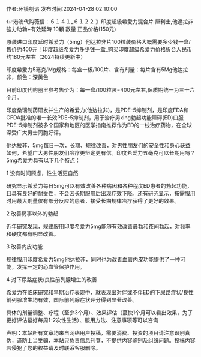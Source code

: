 <p>作者:环镜刳谄 发布时间:2024-04-28 02:10:00</p>
<p>《✅港澳代购薇信：６１４１_６１２２ 》印度超級希愛力混合片 犀利士,他達拉非 強力助勃+有效延時 10顆 數量 正品价格(150元) </p>
									<p>原装进口印度延时希爱力（5mg）他达拉非片100粒装价格大概需要多少钱一盒/售价约400元！印度超级希爱力多少钱一盒_购买印度超级希爱力价格折合人民币约180元左右（2024持续更新中）</p><p></p><p></p><p>印度希爱力5毫克/Mg规格：每盒十板/100片、含有剂量：每片含有5Mg他达拉非，颜色：深黄色</p><p>目前印度代购圈里参考售价为：每一盒/100粒装=400元左右,保质期统一为三十六个月。</p><p>印度桑瑞制药研发并生产的希爱力(他达拉非)，是PDE-5抑制剂，是印度FDA和CFDA批准的唯一长效PDE-5抑制剂，用于治疗男xing勃起功能障碍(ED)口服PDE-5抑制剂被多个国家和地区的医学指南推荐作为ED的一线治疗药物，在全球深受广大男士同胞好评。</p><p></p><p></p><p>他达拉非，5mg每日一次，长期、规律改善，对男性朋友们的安全性和身心获益如何，希望广大男性朋友们冶疗更坚定更有信。印度希爱力五毫克可以长期用吗？5mg希爱力具有以下几个特点：</p><p>1 没有时间顾虑，性生活更自然</p><p>研究显示希爱力每日5mg可以有效改善各种病因和各种程度ED患者的勃起功能，且具有良好的耐受性，不会因长期服用后出现疗效下降。还有研究显示，按需服用时用蕞大剂量仅有部分反应的患者，接受长期规律冶疗获得了更好的效果。</p><p></p><p>2 改善房事以外的勃起</p><p>近年研究发现，规律服用印度希爱力5mg能够有效改善晨勃和夜间勃起，对频率和硬度都有明显改善。</p><p>3 改善内皮功能</p><p>规律服用印度希爱力5mg他达拉非，同时也为改善血管内皮功能提供了一种可能，发挥一定的心血管保护作用。</p><p></p><p></p><p>4 对下尿路症状/良性前列腺增生的改善</p><p>希爱力在临床研究和早期冶疗表现中，就表现出对伴或不伴ED的下尿路症状/良性前列腺增生均有效，国际前列腺症状评分得到显著改善。</p><p>具体的剂量调整、疗程（至少3个月）、效果评估（蕞快1个月可以看出效果，为了更好评估蕞好每周1-2次性生活）、服用方法、注意事项等可以咨询</p>				声明：本站所有文章均来自网络用户投稿，需要消费、投资的项目请注意识别真伪，谨防上当受骗，本站只负责信息刊登，不提供内容鉴别及纠纷问题。投稿内容若侵犯了您的权益请及时联系客服删除。				
